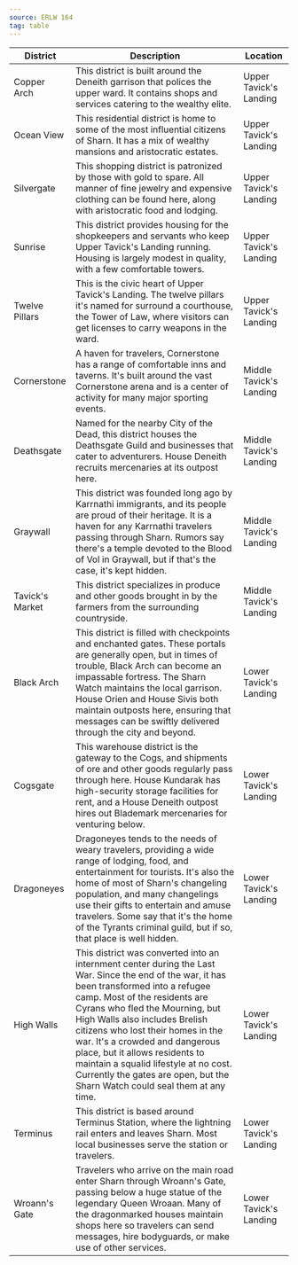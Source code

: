 ```yaml
---
source: ERLW 164
tag: table
---
```


|District|Description|Location|
|----|----------|----|
|Copper Arch|This district is built around the Deneith garrison that polices the upper ward. It contains shops and services catering to the wealthy elite.|Upper Tavick's Landing|
|Ocean View|This residential district is home to some of the most influential citizens of Sharn. It has a mix of wealthy mansions and aristocratic estates.|Upper Tavick's Landing|
|Silvergate|This shopping district is patronized by those with gold to spare. All manner of fine jewelry and expensive clothing can be found here, along with aristocratic food and lodging.|Upper Tavick's Landing|
|Sunrise|This district provides housing for the shopkeepers and servants who keep Upper Tavick's Landing running. Housing is largely modest in quality, with a few comfortable towers.|Upper Tavick's Landing|
|Twelve Pillars|This is the civic heart of Upper Tavick's Landing. The twelve pillars it's named for surround a courthouse, the Tower of Law, where visitors can get licenses to carry weapons in the ward.|Upper Tavick's Landing|
|Cornerstone|A haven for travelers, Cornerstone has a range of comfortable inns and taverns. It's built around the vast Cornerstone arena and is a center of activity for many major sporting events.|Middle Tavick's Landing|
|Deathsgate|Named for the nearby City of the Dead, this district houses the Deathsgate Guild and businesses that cater to adventurers. House Deneith recruits mercenaries at its outpost here.|Middle Tavick's Landing|
|Graywall|This district was founded long ago by Karrnathi immigrants, and its people are proud of their heritage. It is a haven for any Karrnathi travelers passing through Sharn. Rumors say there's a temple devoted to the Blood of Vol in Graywall, but if that's the case, it's kept hidden.|Middle Tavick's Landing|
|Tavick's Market|This district specializes in produce and other goods brought in by the farmers from the surrounding countryside.|Middle Tavick's Landing|
|Black Arch|This district is filled with checkpoints and enchanted gates. These portals are generally open, but in times of trouble, Black Arch can become an impassable fortress. The Sharn Watch maintains the local garrison. House Orien and House Sivis both maintain outposts here, ensuring that messages can be swiftly delivered through the city and beyond.|Lower Tavick's Landing|
|Cogsgate|This warehouse district is the gateway to the Cogs, and shipments of ore and other goods regularly pass through here. House Kundarak has high-security storage facilities for rent, and a House Deneith outpost hires out Blademark mercenaries for venturing below.|Lower Tavick's Landing|
|Dragoneyes|Dragoneyes tends to the needs of weary travelers, providing a wide range of lodging, food, and entertainment for tourists. It's also the home of most of Sharn's changeling population, and many changelings use their gifts to entertain and amuse travelers. Some say that it's the home of the Tyrants criminal guild, but if so, that place is well hidden.|Lower Tavick's Landing|
|High Walls|This district was converted into an internment center during the Last War. Since the end of the war, it has been transformed into a refugee camp. Most of the residents are Cyrans who fled the Mourning, but High Walls also includes Brelish citizens who lost their homes in the war. It's a crowded and dangerous place, but it allows residents to maintain a squalid lifestyle at no cost. Currently the gates are open, but the Sharn Watch could seal them at any time.|Lower Tavick's Landing|
|Terminus|This district is based around Terminus Station, where the lightning rail enters and leaves Sharn. Most local businesses serve the station or travelers.|Lower Tavick's Landing|
|Wroann's Gate|Travelers who arrive on the main road enter Sharn through Wroann's Gate, passing below a huge statue of the legendary Queen Wroaan. Many of the dragonmarked houses maintain shops here so travelers can send messages, hire bodyguards, or make use of other services.|Lower Tavick's Landing|
